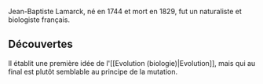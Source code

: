 Jean-Baptiste Lamarck, né en 1744 et mort en 1829, fut un naturaliste et biologiste français.
## Découvertes
Il établit une première idée de l'[[Evolution (biologie)|Evolution]], mais qui au final est plutôt semblable au principe de la mutation.